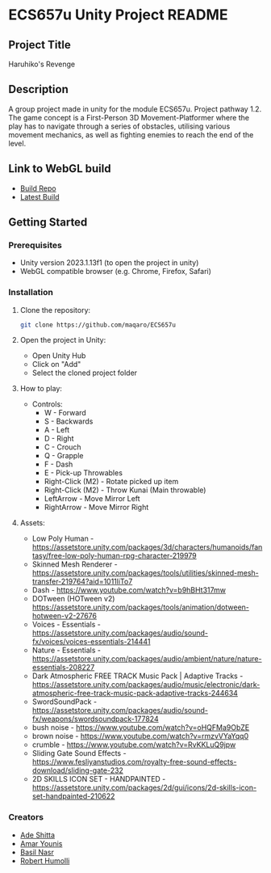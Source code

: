 # ECS657u Unity Project README

## Project Title
Haruhiko's Revenge

## Description
A group project made in unity for the module ECS657u. Project pathway 1.2.
The game concept is a First-Person 3D Movement-Platformer where the play has to navigate through a series of obstacles, utilising various movement mechanics, as well as fighting enemies to reach the end of the level. 

## Link to WebGL build
- [Build Repo](https://github.com/maqaro/ECS657u-Builds/)
- [Latest Build](https://maqaro.github.io/ECS657u-Builds/FinalBuild/)

## Getting Started

### Prerequisites
- Unity version 2023.1.13f1 (to open the project in unity) 
- WebGL compatible browser (e.g. Chrome, Firefox, Safari)

### Installation
1. Clone the repository:
    ```sh
    git clone https://github.com/maqaro/ECS657u
    ```
2. Open the project in Unity:
    - Open Unity Hub
    - Click on "Add"
    - Select the cloned project folder

3. How to play:
    - Controls:
        - W - Forward
        - S - Backwards
        - A - Left
        - D - Right
        - C - Crouch
        - Q - Grapple
        - F - Dash
        - E - Pick-up Throwables
        - Right-Click (M2) - Rotate picked up item
        - Right-Click (M2) - Throw Kunai (Main throwable)
        - LeftArrow - Move Mirror Left
        - RightArrow - Move Mirror Right
     
 4. Assets:
    - Low Poly Human - https://assetstore.unity.com/packages/3d/characters/humanoids/fantasy/free-low-poly-human-rpg-character-219979
    - Skinned Mesh Renderer - https://assetstore.unity.com/packages/tools/utilities/skinned-mesh-transfer-219764?aid=1011liTo7
    - Dash - https://www.youtube.com/watch?v=b9hBHt317mw
    - DOTween (HOTween v2) https://assetstore.unity.com/packages/tools/animation/dotween-hotween-v2-27676
    - Voices - Essentials - https://assetstore.unity.com/packages/audio/sound-fx/voices/voices-essentials-214441
    - Nature - Essentials - https://assetstore.unity.com/packages/audio/ambient/nature/nature-essentials-208227
    - Dark Atmospheric FREE TRACK Music Pack | Adaptive Tracks - https://assetstore.unity.com/packages/audio/music/electronic/dark-atmospheric-free-track-music-pack-adaptive-tracks-244634
    - SwordSoundPack - https://assetstore.unity.com/packages/audio/sound-fx/weapons/swordsoundpack-177824
    - bush noise - https://www.youtube.com/watch?v=oHQFMa9ObZE
    - brown noise - https://www.youtube.com/watch?v=rmzvVYaYqq0
    - crumble - https://www.youtube.com/watch?v=RvKKLuQ9jpw
    - Sliding Gate Sound Effects - https://www.fesliyanstudios.com/royalty-free-sound-effects-download/sliding-gate-232
    - 2D SKILLS ICON SET - HANDPAINTED - https://assetstore.unity.com/packages/2d/gui/icons/2d-skills-icon-set-handpainted-210622

### Creators
- [Ade Shitta](https://github.com/ade-shitta)
- [Amar Younis](https://github.com/amaryounis)
- [Basil Nasr](https://github.com/maqaro)
- [Robert Humolli](https://github.com/RobertHumolli)
